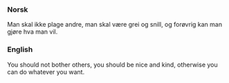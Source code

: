 ### Norsk

Man skal ikke plage andre, man skal være grei og snill, og forøvrig kan man gjøre hva man vil.

### English

You should not bother others, you should be nice and kind, otherwise you can do whatever you want.
